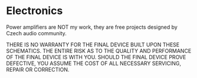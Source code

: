 # Electronics

Power amplifiers are NOT my work, they are free projects designed by Czech audio community.

THERE IS NO WARRANTY FOR THE FINAL DEVICE BUILT UPON THESE SCHEMATICS.
THE ENTIRE RISK AS TO THE QUALITY AND PERFORMANCE OF THE FINAL DEVICE IS WITH YOU.
SHOULD THE FINAL DEVICE PROVE DEFECTIVE, YOU ASSUME THE COST OF ALL NECESSARY SERVICING, REPAIR OR CORRECTION.
